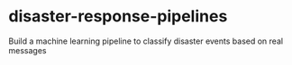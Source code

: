 # disaster-response-pipelines
Build a machine learning pipeline to classify disaster events based on real messages

